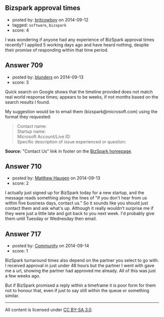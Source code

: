 ## Bizspark approval times

- posted by: [britcowboy](https://stackexchange.com/users/3147059/britcowboy) on 2014-09-12
- tagged: `software`, `bizspark`
- score: 4

I was wondering if anyone had any experience of BizSpark approval times recently? I applied 5 working days ago and have heard nothing, despite their promise of responding within that time period.


## Answer 709

- posted by: [blunders](https://stackexchange.com/users/216182/blunders) on 2014-09-13
- score: 3

<p>Quick search on Google shows that the timeline provided does not match real world response times; appears to be weeks, if not months based on the search results I found.</p>

<p>My suggestion would be to email them (bizspark@microsoft.com) using the format they requested:</p>

<blockquote>
  <p>Contact name:<br>
  Startup name:<br>
  Microsoft Account/Live ID:<br>
  Specific description of issue experienced or question:</p>
</blockquote>

<p><strong>Source:</strong> "Contact Us" link in footer on the <a href="http://www.microsoft.com/bizspark/" rel="nofollow">BizSpark homepage</a>.</p>



## Answer 710

- posted by: [Matthew Haugen](https://stackexchange.com/users/1325646/matthew-haugen) on 2014-09-13
- score: 2

I actually just signed up for BizSpark today for a new startup, and the message reads something along the lines of "if you don't hear from us within five business days, contact us." So it sounds like you should just contact them and ask what's up. Although it really wouldn't surprise me if they were just a little late and got back to you next week. I'd probably give them until Tuesday or Wednesday then email.


## Answer 717

- posted by: [Community](https://stackexchange.com/users/-1/community) on 2014-09-14
- score: 1

BizSpark turnaround times also depend on the partner you select to go with. I received approval in just under 48 hours but the partner I went with gave me a url, showing the partner had approved me already. All of this was just a few weeks ago.

But if BizSpark promised a reply within a timeframe it is poor form for them not to honour that, even if just to say still within the queue or something similar.



---

All content is licensed under [CC BY-SA 3.0](https://creativecommons.org/licenses/by-sa/3.0/).
